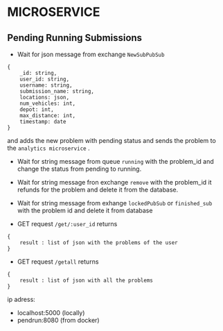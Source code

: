 # MICROSERVICE

## Pending Running Submissions

- Wait for json message from exchange ```NewSubPubSub``` 
```
{
    _id: string,
    user_id: string,
    username: string, 
    submission_name: string,
    locations: json,
    num_vehicles: int,
    depot: int,
    max_distance: int,
    timestamp: date
}
```
and adds the new problem with pending status and sends the problem to the ```analytics microservice``` .

- Wait for string message from queue ```running``` with the problem_id and change the status from pending to running.

- Wait for string message fron exchange ```remove``` with the problem_id it refunds for the problem and delete it from the database.

- Wait for string message from exhange ```lockedPubSub``` or ```finished_sub``` with the problem id and delete it from database

- GET request ```/get/:user_id``` returns 
```
{
    result : list of json with the problems of the user
}
```

- GET request ```/getall``` returns 
```
{
    result : list of json with all the problems
}
```

ip adress:
- localhost:5000 (locally) 
- pendrun:8080 (from docker)
